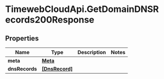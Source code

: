 # TimewebCloudApi.GetDomainDNSRecords200Response

## Properties

Name | Type | Description | Notes
------------ | ------------- | ------------- | -------------
**meta** | [**Meta**](Meta.md) |  | 
**dnsRecords** | [**[DnsRecord]**](DnsRecord.md) |  | 


